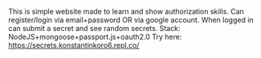 This is simple website made to learn and show authorization skills. Can register/login via email+password OR via google account. When logged in can submit a secret and see random secrets.
Stack: NodeJS+mongoose+passport.js+oauth2.0
Try here:
https://secrets.konstantinkoro6.repl.co/

